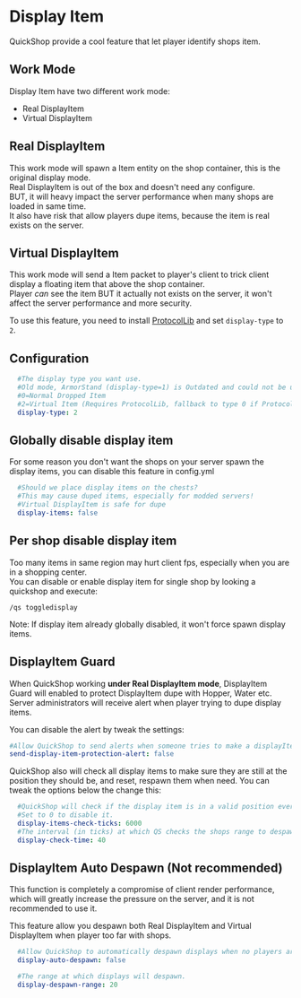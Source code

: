 # Display Item

QuickShop provide a cool feature that let player identify shops item.

## Work Mode

Display Item have two different work mode:

* Real DisplayItem
* Virtual DisplayItem

## Real DisplayItem

This work mode will spawn a Item entity on the shop container, this is the original display mode.  
Real DisplayItem is out of the box and doesn't need any configure.  
BUT, it will heavy impact the server performance when many shops are loaded in same time.  
It also have risk that allow players dupe items, because the item is real exists on the server.

## Virtual DisplayItem

This work mode will send a Item packet to player's client to trick client display a floating item that above the shop container.  
Player *can* see the item BUT it actually not exists on the server, it won't affect the server performance and more security.

To use this feature, you need to install [ProtocolLib](https://www.spigotmc.org/resources/protocollib.1997/) and set `display-type` to `2`.

## Configuration

```yaml
  #The display type you want use.
  #Old mode, ArmorStand (display-type=1) is Outdated and could not be used
  #0=Normal Dropped Item
  #2=Virtual Item (Requires ProtocolLib, fallback to type 0 if ProtocolLib is not installed)
  display-type: 2
```

## Globally disable display item

For some reason you don't want the shops on your server spawn the display items, you can disable this feature in config.yml

```yaml
  #Should we place display items on the chests?
  #This may cause duped items, especially for modded servers!
  #Virtual DisplayItem is safe for dupe
  display-items: false
```

## Per shop disable display item

Too many items in same region may hurt client fps, especially when you are in a shopping center.  
You can disable or enable display item for single shop by looking a quickshop and execute:

```mcfunction
/qs toggledisplay
```

Note: If display item already globally disabled, it won't force spawn display items.

## DisplayItem Guard

When QuickShop working **under Real DisplayItem mode**, DisplayItem Guard will enabled to protect DisplayItem dupe with Hopper, Water etc.  
Server administrators will receive alert when player trying to dupe display items.  

You can disable the alert by tweak the settings:

```yaml
#Allow QuickShop to send alerts when someone tries to make a displayItem exploit.
send-display-item-protection-alert: false
```

QuickShop also will check all display items to make sure they are still at the position they should be, and reset, respawn them when need. 
You can tweak the options below the change this:

```yaml
  #QuickShop will check if the display item is in a valid position every specified amount of ticks.
  #Set to 0 to disable it.
  display-items-check-ticks: 6000
  #The interval (in ticks) at which QS checks the shops range to despawn/spawn displays.
  display-check-time: 40
```

## DisplayItem Auto Despawn (Not recommended)

This function is completely a compromise of client render performance, which will greatly increase the pressure on the server, and it is not recommended to use it.

This feature allow you despawn both Real DisplayItem and Virtual DisplayItem when player too far with shops.

```yaml
  #Allow QuickShop to automatically despawn displays when no players are in range of the shop.
  display-auto-despawn: false

  #The range at which displays will despawn.
  display-despawn-range: 20
```
